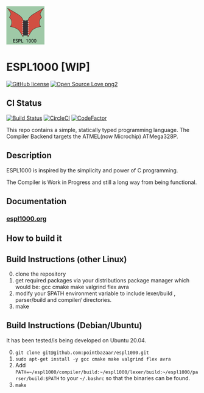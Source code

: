 <img src="https://raw.githubusercontent.com/pointbazaar/espl1000/master/docs/img/dragon-logo.svg" width="100" height="100"/>

# ESPL1000 [WIP]
[![GitHub license](https://img.shields.io/github/license/pointbazaar/espl1000.svg)](https://github.com/pointbazaar/espl1000/blob/master/LICENSE)
[![Open Source Love png2](https://badges.frapsoft.com/os/v2/open-source.png?v=103)](https://github.com/ellerbrock/open-source-badges/)

## CI Status
[![Build Status](https://app.travis-ci.com/pointbazaar/espl1000.svg?branch=master)](https://app.travis-ci.com/github/pointbazaar/espl1000)
[![CircleCI](https://dl.circleci.com/status-badge/img/gh/pointbazaar/espl1000/tree/master.svg?style=svg)](https://dl.circleci.com/status-badge/redirect/gh/pointbazaar/espl1000/tree/master)
[![CodeFactor](https://www.codefactor.io/repository/github/pointbazaar/espl1000/badge)](https://www.codefactor.io/repository/github/pointbazaar/espl1000)


This repo contains a simple, statically typed programming language.
The Compiler Backend targets the ATMEL(now Microchip) ATMega328P.

## Description

ESPL1000 is inspired by the simplicity and power of C programming.

The Compiler is Work in Progress and still a long way from being functional.

## Documentation
### [espl1000.org](https://espl1000.org)

## How to build it

## Build Instructions (other Linux)

0. clone the repository
1. get required packages via your distributions package manager
   which would be:
   gcc cmake make valgrind flex avra
2. modify your $PATH environment variable to include
   lexer/build , parser/build and compiler/ directories.
3. make

## Build Instructions (Debian/Ubuntu)

It has been tested/is being developed on Ubuntu 20.04.

0. ```git clone git@github.com:pointbazaar/espl1000.git```
1. ```sudo apt-get install -y gcc cmake make valgrind flex avra```
2. Add
   ```PATH=~/espl1000/compiler/build:~/espl1000/lexer/build:~/espl1000/parser/build:$PATH```
   to your ```~/.bashrc``` so that the binaries can be found.
3. ```make```

